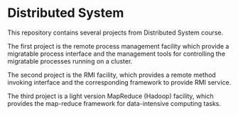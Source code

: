 Distributed System
==============

This repository contains several projects from Distributed System course.

The first project is the remote process management facility which provide a migratable process interface and the management tools for controlling the migratable processes running on a cluster.

The second project is the RMI facility, which provides a remote method invoking interface and the corresponding framework to provide RMI service.

The third project is a light version MapReduce (Hadoop) facility, which provides the map-reduce framework for data-intensive computing tasks.
